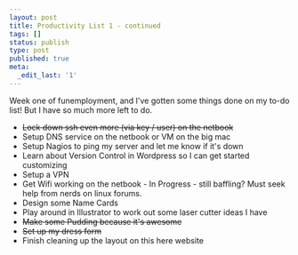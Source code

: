 ```yaml
---
layout: post
title: Productivity List 1 - continued
tags: []
status: publish
type: post
published: true
meta:
  _edit_last: '1'
---
```

Week one of funemployment, and I've gotten some things done on my to-do list! But I have so much more left to do.
<ul>
<li><del datetime="2012-09-06T19:25:58+00:00">Lock down ssh even more (via key / user) on the netbook</del></li>
<li>Setup DNS service on the netbook or VM on the big mac</li>
<li>Setup Nagios to ping my server and let me know if it's down</li>
<li>Learn about Version Control in Wordpress so I can get started customizing</li>
<li>Setup a VPN</li>
<li>Get Wifi working on the netbook - In Progress - still baffling? Must seek help from nerds on linux forums.</li>
<li>Design some Name Cards</li>
<li>Play around in Illustrator to work out some laser cutter ideas I have</li>
<li><del datetime="2012-09-06T19:25:58+00:00">Make some Pudding because it's awesome</del></li>
<li><del datetime="2012-09-09T00:22:06+00:00">Set up my dress form</del></li>
<li>Finish cleaning up the layout on this here website</li>
</ul>
